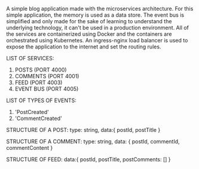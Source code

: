 A simple blog application made with the microservices architecture. For this simple application, the memory is used as a data store. The event bus is simplified and only made for the sake of learning to understand the underlying technology, it can't be used in a production environment. All of the services are containerized using Docker and the containers are orchestrated using Kubernetes. An ingress-nginx load balancer is used to expose the application to the internet and set the routing rules.

LIST OF SERVICES:

1. POSTS (PORT 4000)
2. COMMENTS (PORT 4001)
3. FEED (PORT 4003)
4. EVENT BUS (PORT 4005)

LIST OF TYPES OF EVENTS:

1. 'PostCreated'
2. 'CommentCreated'

STRUCTURE OF A POST:
type: string,
data:{
postId,
postTitle
}

STRUCTURE OF A COMMENT:
type: string,
data: {
postId,
commentId,
commentContent
}

STRUCTURE OF FEED:
data:{
postId,
postTitle,
postComments: []
}
